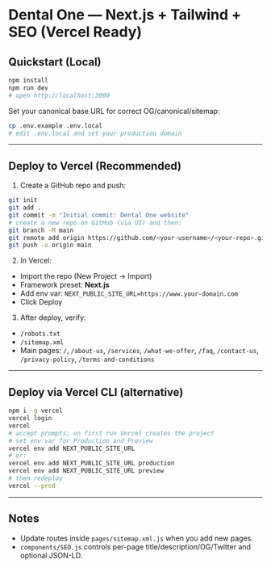 # Dental One — Next.js + Tailwind + SEO (Vercel Ready)

## Quickstart (Local)
```bash
npm install
npm run dev
# open http://localhost:3000
```

Set your canonical base URL for correct OG/canonical/sitemap:
```bash
cp .env.example .env.local
# edit .env.local and set your production domain
```

---

## Deploy to Vercel (Recommended)
1. Create a GitHub repo and push:
```bash
git init
git add .
git commit -m "Initial commit: Dental One website"
# create a new repo on GitHub (via UI) and then:
git branch -M main
git remote add origin https://github.com/<your-username>/<your-repo>.git
git push -u origin main
```

2. In Vercel:
- Import the repo (New Project → Import)
- Framework preset: **Next.js**
- Add env var: `NEXT_PUBLIC_SITE_URL=https://www.your-domain.com`
- Click Deploy

3. After deploy, verify:
- `/robots.txt`
- `/sitemap.xml`
- Main pages: `/`, `/about-us`, `/services`, `/what-we-offer`, `/faq`, `/contact-us`, `/privacy-policy`, `/terms-and-conditions`

---

## Deploy via Vercel CLI (alternative)
```bash
npm i -g vercel
vercel login
vercel
# accept prompts; on first run Vercel creates the project
# set env var for Production and Preview
vercel env add NEXT_PUBLIC_SITE_URL
# or:
vercel env add NEXT_PUBLIC_SITE_URL production
vercel env add NEXT_PUBLIC_SITE_URL preview
# then redeploy
vercel --prod
```

---

## Notes
- Update routes inside `pages/sitemap.xml.js` when you add new pages.
- `components/SEO.js` controls per-page title/description/OG/Twitter and optional JSON-LD.
